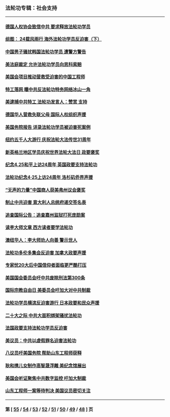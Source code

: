 ### 法轮功专辑：社会支持
---
#### [德国人权协会致信中共 要求释放法轮功学员](../../pages/nf4386/n14045330.md?08200430) 
#### [组图： 24载风雨行 海外法轮功学员反迫害（下）](../../pages/nf4386/n14030279.md?08200430) 
#### [中国男子骚扰韩国法轮功学员 遭警方警告](../../pages/nf4386/n14033245.md?08200430) 
#### [美法庭裁定 允许法轮功学员向思科索赔](../../pages/nf4386/n14030620.md?08200430) 
#### [美国会项目推动营救受迫害的中国工程师](../../pages/nf4386/n14019887.md?08200430) 
#### [特工落网 曝中共反法轮功特务网络冰山一角](../../pages/nf4386/n14006412.md?08200430) 
#### [美逮捕中共特工 法轮功发言人：赞赏 支持](../../pages/nf4386/n14005107.md?08200430) 
#### [德国华人营救失联父母 国际人权组织声援](../../pages/nf4386/n14002019.md?08200430) 
#### [美国务院报告 详录法轮功学员被迫害死案例](../../pages/nf4386/n13997752.md?08200430) 
#### [纽约五千人大游行 庆祝法轮大法传世31周年](../../pages/nf4386/n13995110.md?08200430) 
#### [新英格兰地区学员庆祝世界法轮大法日 政要褒奖](../../pages/nf4386/n13990800.md?08200430) 
#### [纪念4.25和平上访24周年 英国政要支持法轮功](../../pages/nf4386/n13984057.md?08200430) 
#### [法轮功纪念4·25上访24周年 洛杉矶侨界声援](../../pages/nf4386/n13978796.md?08200430) 
#### [“无声的力量”中国商人获美弗州议会褒奖](../../pages/nf4386/n13941208.md?08200430) 
#### [制止中共迫害 意大利人总统府递交签名表](../../pages/nf4386/n13933726.md?08200430) 
#### [追查国际公告：追查嘉州监狱打死庞勋案](../../pages/nf4386/n13933461.md?08200430) 
#### [读李大师文章 西方读者要学法轮功](../../pages/nf4386/n13925142.md?08200430) 
#### [澳纽华人：李大师劝人向善 警示世人](../../pages/nf4386/n13924146.md?08200430) 
#### [法轮功多伦多集会反迫害 加拿大政要声援](../../pages/nf4386/n13881303.md?08200430) 
#### [专家忧20大后中国信仰者面临更严酷打压](../../pages/nf4386/n13874993.md?08200430) 
#### [美国国会委员会吁中共废除刑法第300条](../../pages/nf4386/n13868121.md?08200430) 
#### [国际宗教自由日 美委员会吁加大对中共制裁](../../pages/nf4386/n13855021.md?08200430) 
#### [法轮功学员横滨反迫害游行 日本政要和民众声援](../../pages/nf4386/n13847132.md?08200430) 
#### [二十大之际 中共大面积绑架骚扰法轮功](../../pages/nf4386/n13846381.md?08200430) 
#### [法国政要支持法轮功学员反迫害](../../pages/nf4386/n13841970.md?08200430) 
#### [美议员：中共以虚假罪名迫害法轮功](../../pages/nf4386/n13841083.md?08200430) 
#### [八议员吁美国务院 帮助山东工程师获释](../../pages/nf4386/n13836379.md?08200430) 
#### [耿和携儿女制作高智晟浮雕 美纪念馆展出](../../pages/nf4386/n13829624.md?08200430) 
#### [美国会听证聚焦中共数字监控 吁加大制裁](../../pages/nf4386/n13825083.md?08200430) 
#### [山东工程师一案等待判决 美国议员密切关注](../../pages/nf4386/n13815065.md?08200430) 

---
#### 第 [ [55](./55.md?08200430) / [54](./54.md?08200430) / [53](./53.md?08200430) / [52](./52.md?08200430) / [51](./51.md?08200430) / [50](./50.md?08200430) / [49](./49.md?08200430) / [48](./48.md?08200430) ] 页
